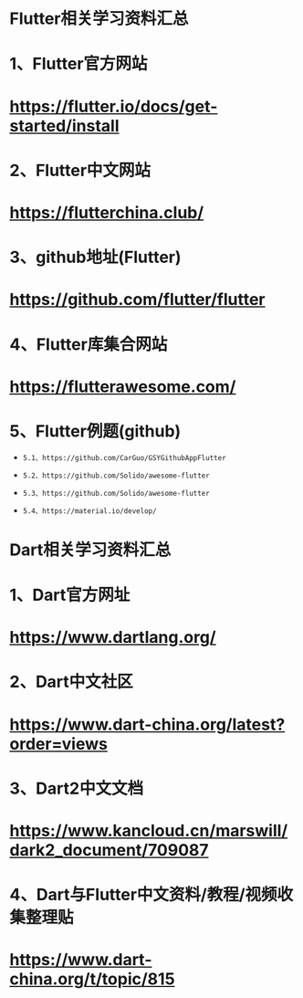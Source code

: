 # Flutter相关学习资料汇总

# 1、Flutter官方网站
# https://flutter.io/docs/get-started/install

# 2、Flutter中文网站
# https://flutterchina.club/

# 3、github地址(Flutter)
# https://github.com/flutter/flutter
# 4、Flutter库集合网站
# https://flutterawesome.com/
# 5、Flutter例题(github)
*     5.1、https://github.com/CarGuo/GSYGithubAppFlutter   
*     5.2、https://github.com/Solido/awesome-flutter
*     5.3、https://github.com/Solido/awesome-flutter
*     5.4、https://material.io/develop/


# Dart相关学习资料汇总
# 1、Dart官方网址
# https://www.dartlang.org/
# 2、Dart中文社区
# https://www.dart-china.org/latest?order=views

# 3、Dart2中文文档
# https://www.kancloud.cn/marswill/dark2_document/709087
# 4、Dart与Flutter中文资料/教程/视频收集整理贴
# https://www.dart-china.org/t/topic/815





